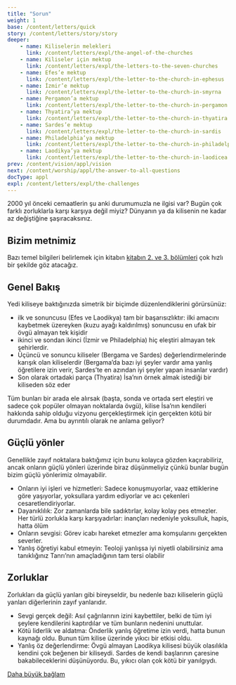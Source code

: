 ```yaml
---
title: "Sorun"
weight: 1
base: /content/letters/quick
story: /content/letters/story/story
deeper:
    - name: Kiliselerin melekleri
      link: /content/letters/expl/the-angel-of-the-churches
    - name: Kiliseler için mektup
      link: /content/letters/expl/the-letters-to-the-seven-churches
    - name: Efes’e mektup
      link: /content/letters/expl/the-letter-to-the-church-in-ephesus
    - name: İzmir’e mektup
      link: /content/letters/expl/the-letter-to-the-church-in-smyrna
    - name: Pergamon’a mektup
      link: /content/letters/expl/the-letter-to-the-church-in-pergamon
    - name: Thyatira’ya mektup
      link: /content/letters/expl/the-letter-to-the-church-in-thyatira
    - name: Sardes’e mektup
      link: /content/letters/expl/the-letter-to-the-church-in-sardis
    - name: Philadelphia’ya mektup
      link: /content/letters/expl/the-letter-to-the-church-in-philadelphia
    - name: Laodikya’ya mektup
      link: /content/letters/expl/the-letter-to-the-church-in-laodicea
prev: /content/vision/appl/vision
next: /content/worship/appl/the-answer-to-all-questions
docType: appl
expl: /content/letters/expl/the-challenges
---
```


2000 yıl önceki cemaatlerin şu anki durumumuzla ne ilgisi var? Bugün çok farklı zorluklarla karşı karşıya değil miyiz? Dünyanın ya da kilisenin ne kadar az değiştiğine şaşıracaksınız.

## Bizim metnimiz

<a name="7aff"></a>
Bazı temel bilgileri belirlemek için kitabın [kitabın 2. ve 3. bölümleri](https://www.bibleserver.com/TR/Vahiy2) çok hızlı bir şekilde göz atacağız.

## Genel Bakış

<a name="dfec"></a>
Yedi kiliseye baktığınızda simetrik bir biçimde düzenlendiklerini görürsünüz:

- ilk ve sonuncusu (Efes ve Laodikya) tam bir başarısızlıktır: ilki amacını kaybetmek üzereyken (kuzu ayağı kaldırılmış) sonuncusu en ufak bir övgü almayan tek kişidir
- ikinci ve sondan ikinci (İzmir ve Philadelphia) hiç eleştiri almayan tek şehirlerdir.
- Üçüncü ve sonuncu kiliseler (Bergama ve Sardes) değerlendirmelerinde karışık olan kiliselerdir (Bergama’da bazı iyi şeyler vardır ama yanlış öğretilere izin verir, Sardes’te en azından iyi şeyler yapan insanlar vardır)
- Son olarak ortadaki parça (Thyatira) İsa’nın örnek almak istediği bir kiliseden söz eder

Tüm bunları bir arada ele alırsak (başta, sonda ve ortada sert eleştiri ve sadece çok popüler olmayan noktalarda övgü), kilise İsa’nın kendileri hakkında sahip olduğu vizyonu gerçekleştirmek için gerçekten kötü bir durumdadır. Ama bu ayrıntılı olarak ne anlama geliyor?

## Güçlü yönler

<a name="9deb"></a>
Genellikle zayıf noktalara baktığımız için bunu kolayca gözden kaçırabiliriz, ancak onların güçlü yönleri üzerinde biraz düşünmeliyiz çünkü bunlar bugün bizim güçlü yönlerimiz olmayabilir.

- Onların iyi işleri ve hizmetleri: Sadece konuşmuyorlar, vaaz ettiklerine göre yaşıyorlar, yoksullara yardım ediyorlar ve acı çekenleri cesaretlendiriyorlar.
- Dayanıklılık: Zor zamanlarda bile sadıktırlar, kolay kolay pes etmezler. Her türlü zorlukla karşı karşıyadırlar: inançları nedeniyle yoksulluk, hapis, hatta ölüm
- Onların sevgisi: Görev icabı hareket etmezler ama komşularını gerçekten severler.
- Yanlış öğretiyi kabul etmeyin: Teoloji yanlışsa iyi niyetli olabilirsiniz ama tanıklığınız Tanrı’nın amaçladığının tam tersi olabilir

## Zorluklar

<a name="a25d"></a>
Zorlukları da güçlü yanları gibi bireyseldir, bu nedenle bazı kiliselerin güçlü yanları diğerlerinin zayıf yanlarıdır.

- Sevgi gerçek değil: Asıl çağrılarının izini kaybettiler, belki de tüm iyi şeylere kendilerini kaptırdılar ve tüm bunların nedenini unuttular.
- Kötü liderlik ve aldatma: Önderlik yanlış öğretime izin verdi, hatta bunun kaynağı oldu. Bunun tüm kilise üzerinde yıkıcı bir etkisi oldu.
- Yanlış öz değerlendirme: Övgü almayan Laodikya kilisesi büyük olasılıkla kendini çok beğenen bir kiliseydi. Sardes de kendi başlarının çaresine bakabileceklerini düşünüyordu. Bu, yıkıcı olan çok kötü bir yanılgıydı.

[Daha büyük bağlam](/gen/index/appl/the-book-of-revelation)
